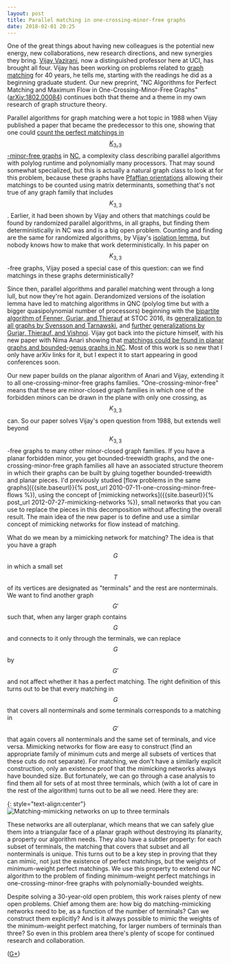 ```yaml
---
layout: post
title: Parallel matching in one-crossing-minor-free graphs
date: 2018-02-01 20:25
---
```

One of the great things about having new colleagues is the potential new energy, new collaborations, new research directions, and new synergies they bring.
<a href="http://www.ics.uci.edu/~vazirani/">Vijay Vazirani</a>, now a distinguished professor here at UCI, has brought all four.
Vijay has been working on problems related to <a href="https://en.wikipedia.org/wiki/Matching_(graph_theory)">graph matching</a> for 40 years, he tells me, starting with the readings he did as a beginning graduate student. Our new preprint, "NC Algorithms for Perfect Matching and Maximum Flow in One-Crossing-Minor-Free Graphs" ([arXiv:1802.00084](https://arxiv.org/abs/1802.00084)) continues both that theme and a theme in my own research of graph structure theory.

Parallel algorithms for graph matching were a hot topic in 1988 when Vijay published a paper that became the predecessor to this one, showing that one could [count the perfect matchings in $$K_{3,3}$$-minor-free graphs](https://ecommons.cornell.edu/handle/1813/6700) in [NC](https://en.wikipedia.org/wiki/NC_(complexity)), a complexity class describing parallel algorithms with polylog runtime and polynomially many processors. That may sound somewhat specialized, but this is actually a natural graph class to look at for this problem, because these graphs have [Pfaffian orientations](https://en.wikipedia.org/wiki/Pfaffian_orientation) allowing their matchings to be counted using matrix determinants, something that's not true of any graph family that includes $$K_{3,3}$$. Earlier, it had been shown by Vijay and others that matchings could be found by randomized parallel algorithms, in all graphs, but finding them deterministically in NC was and is a big open problem. Counting and finding are the same for randomized algorithms, by Vijay's [isolation lemma](https://en.wikipedia.org/wiki/Isolation_lemma), but nobody knows how to make that work deterministically. In his paper on $$K_{3,3}$$-free graphs, Vijay posed a special case of this question: can we find matchings in these graphs deterministically?

Since then, parallel algorithms and parallel matching went through a long lull, but now they're hot again. Derandomized versions of the isolation lemma have led to matching algorithms in QNC (polylog time but with a bigger quasipolynomial number of processors) beginning with the [bipartite algorithm of Fenner, Gurjar, and Thierauf](https://arxiv.org/abs/1601.06319) at STOC 2016, its [generalization to all graphs by Svensson and Tarnawski](https://arxiv.org/abs/1704.01929), and [further generalizations by Gurjar, Thierauf, and Vishnoi](https://arxiv.org/abs/1708.02222). Vijay got back into the picture himself, with his new paper with Nima Anari showing that [matchings could be found in planar graphs and bounded-genus graphs in NC](https://arxiv.org/abs/1709.07822). Most of this work is so new that I only have arXiv links for it, but I expect it to start appearing in good conferences soon.

Our new paper builds on the planar algorithm of Anari and Vijay, extending it to all one-crossing-minor-free graphs families. "One-crossing-minor-free" means that these are minor-closed graph families in which one of the forbidden minors can be drawn in the plane with only one crossing, as $$K_{3,3}$$ can.
So our paper solves Vijay's open question from 1988, but extends well beyond $$K_{3,3}$$-free graphs to many other minor-closed graph families.
If you have a planar forbidden minor, you get bounded-treewidth graphs, and the one-crossing-minor-free graph families all have an associated structure theorem in which their graphs can be built by gluing together bounded-treewidth and planar pieces.
I'd previously studied [flow problems in the same graphs]({{site.baseurl}}{% post_url 2010-07-11-one-crossing-minor-free-flows %}), using the concept of [mimicking networks]({{site.baseurl}}{% post_url 2012-07-27-mimicking-networks %}), small networks that you can use to replace the pieces in this decomposition without affecting the overall result. The main idea of the new paper is to define and use a similar concept of mimicking networks for flow instead of matching.

What do we mean by a mimicking network for matching? The idea is that you have a graph $$G$$ in which a small set $$T$$ of its vertices are designated as "terminals" and the rest are nonterminals. We want to find another graph $$G'$$
such that, when any larger graph contains $$G$$ and connects to it only through the terminals, we can replace $$G$$ by $$G'$$ and not affect whether it has a perfect matching. The right definition of this turns out to be that every matching in $$G$$ that covers all nonterminals and some terminals corresponds to a matching in $$G'$$ that again covers all nonterminals and the same set of terminals, and vice versa. Mimicking networks for flow are easy to construct (find an appropriate family of minimum cuts and merge all subsets of vertices that these cuts do not separate). For matching, we don't have a similarly explicit construction, only an existence proof that the mimicking networks always have bounded size. But fortunately, we can go through a case analysis to find them all for sets of at most three terminals, which (with a lot of care in the rest of the algorithm) turns out to be all we need. Here they are:

{: style="text-align:center"}
![Matching-mimicking networks on up to three terminals]({{site.baseurl}}/assets/2018/matching-mimic.svg)

These networks are all outerplanar, which means that we can safely glue them into a triangular face of a planar graph without destroying its planarity, a property our algorithm needs. They also have a subtler property: for each subset of terminals, the matching that covers that subset and all nonterminals is unique. This turns out to be a key step in proving that they can mimic, not just the existence of perfect matchings, but the weights of minimum-weight perfect matchings. We use this property to extend our NC algorithm to the problem of finding minimum-weight perfect matchings in one-crossing-minor-free graphs with polynomially-bounded weights.

Despite solving a 30-year-old open problem, this work raises plenty of new open problems. Chief among them are: how big do matching-mimicking networks need to be, as a function of the number of terminals? Can we construct them explicitly? And is it always possible to mimic the weights of the minimum-weight perfect matching, for larger numbers of terminals than three? So even in this problem area there's plenty of scope for continued research and collaboration.

([G+](https://plus.google.com/100003628603413742554/posts/64LmQMyfvtD))